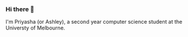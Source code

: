 ### Hi there 👋
I'm Priyasha (or Ashley), a second year computer science student at the Universty of Melbourne.

<!--
**pr1yasha/pr1yasha** is a ✨ _special_ ✨ repository because its `README.md` (this file) appears on your GitHub profile.

Here are some ideas to get you started:

- 🔭 I’m currently working on ...
I'm currently a full time university student and also do freelance web development. I'm also an upcoming backend software engineer at Atlassian :)

In my spare time, I'm the Events Director of Women in Tech and enjoy hosting events to connect people across genders and encourage passion among students in Computer Science. I'm also a member of the Information Security club and an enjoy competitive programming through the University of Melbourne Competitive Programming Club. 

- 💬 Talk to me about 
I'm recently learning more about quantum computing, cybersecurity and hacking! I also enjoy other fields of science and technology, particularly physics. In my free time, I love listening to and creating music, as well as reading and reviewing books!

- 📫 How to reach me: ...
- 😄 Pronouns: she/her
- ⚡ Fun fact: My best friend is my golden retriever
-->
